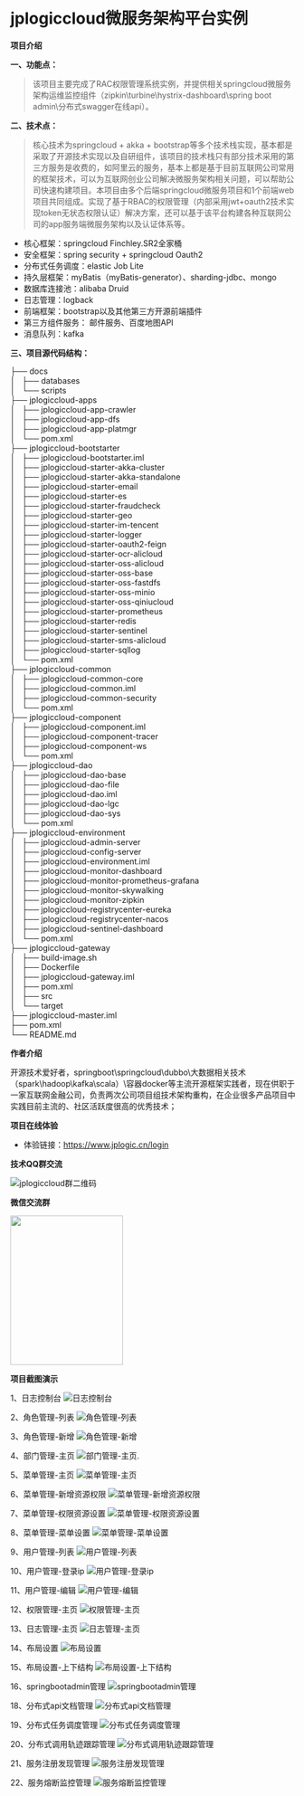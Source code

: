 # jplogiccloud微服务架构平台实例

**项目介绍**

**一、功能点：**

   >该项目主要完成了RAC权限管理系统实例，并提供相关springcloud微服务架构运维监控组件（zipkin\turbine\hystrix-dashboard\spring boot admin\分布式swagger在线api）。
	
**二、技术点：**

   >核心技术为springcloud + akka + bootstrap等多个技术栈实现，基本都是采取了开源技术实现以及自研组件，该项目的技术栈只有部分技术采用的第三方服务是收费的，如阿里云的服务，基本上都是基于目前互联网公司常用的框架技术，可以为互联网创业公司解决微服务架构相关问题，可以帮助公司快速构建项目。本项目由多个后端springcloud微服务项目和1个前端web项目共同组成。实现了基于RBAC的权限管理（内部采用jwt+oauth2技术实现token无状态权限认证）解决方案，还可以基于该平台构建各种互联网公司的app服务端微服务架构以及认证体系等。
   
   
* 核心框架：springcloud Finchley.SR2全家桶
* 安全框架：spring security + springcloud Oauth2
* 分布式任务调度：elastic Job Lite
* 持久层框架：myBatis（myBatis-generator）、sharding-jdbc、mongo
* 数据库连接池：alibaba Druid
* 日志管理：logback	
*  前端框架：bootstrap以及其他第三方开源前端插件
* 第三方组件服务： 邮件服务、百度地图API
*  消息队列：kafka

**三、项目源代码结构：**

├── docs  
│   ├── databases  
│   └── scripts  
├── jplogiccloud-apps  
│   ├── jplogiccloud-app-crawler  
│   ├── jplogiccloud-app-dfs  
│   ├── jplogiccloud-app-platmgr  
│   └── pom.xml  
├── jplogiccloud-bootstarter  
│   ├── jplogiccloud-bootstarter.iml  
│   ├── jplogiccloud-starter-akka-cluster  
│   ├── jplogiccloud-starter-akka-standalone  
│   ├── jplogiccloud-starter-email  
│   ├── jplogiccloud-starter-es    
│   ├── jplogiccloud-starter-fraudcheck    
│   ├── jplogiccloud-starter-geo    
│   ├── jplogiccloud-starter-im-tencent  
│   ├── jplogiccloud-starter-logger  
│   ├── jplogiccloud-starter-oauth2-feign  
│   ├── jplogiccloud-starter-ocr-alicloud  
│   ├── jplogiccloud-starter-oss-alicloud  
│   ├── jplogiccloud-starter-oss-base  
│   ├── jplogiccloud-starter-oss-fastdfs  
│   ├── jplogiccloud-starter-oss-minio  
│   ├── jplogiccloud-starter-oss-qiniucloud  
│   ├── jplogiccloud-starter-prometheus  
│   ├── jplogiccloud-starter-redis  
│   ├── jplogiccloud-starter-sentinel  
│   ├── jplogiccloud-starter-sms-alicloud  
│   ├── jplogiccloud-starter-sqllog  
│   └── pom.xml  
├── jplogiccloud-common  
│   ├── jplogiccloud-common-core  
│   ├── jplogiccloud-common.iml  
│   ├── jplogiccloud-common-security  
│   └── pom.xml  
├── jplogiccloud-component  
│   ├── jplogiccloud-component.iml  
│   ├── jplogiccloud-component-tracer  
│   ├── jplogiccloud-component-ws  
│   └── pom.xml  
├── jplogiccloud-dao  
│   ├── jplogiccloud-dao-base  
│   ├── jplogiccloud-dao-file  
│   ├── jplogiccloud-dao.iml  
│   ├── jplogiccloud-dao-lgc  
│   ├── jplogiccloud-dao-sys  
│   └── pom.xml  
├── jplogiccloud-environment  
│   ├── jplogiccloud-admin-server  
│   ├── jplogiccloud-config-server  
│   ├── jplogiccloud-environment.iml  
│   ├── jplogiccloud-monitor-dashboard  
│   ├── jplogiccloud-monitor-prometheus-grafana  
│   ├── jplogiccloud-monitor-skywalking  
│   ├── jplogiccloud-monitor-zipkin  
│   ├── jplogiccloud-registrycenter-eureka  
│   ├── jplogiccloud-registrycenter-nacos  
│   ├── jplogiccloud-sentinel-dashboard  
│   └── pom.xml  
├── jplogiccloud-gateway  
│   ├── build-image.sh  
│   ├── Dockerfile  
│   ├── jplogiccloud-gateway.iml  
│   ├── pom.xml  
│   ├── src  
│   └── target  
├── jplogiccloud-master.iml  
├── pom.xml  
└── README.md  

**作者介绍**

开源技术爱好者，springboot\springcloud\dubbo\大数据相关技术（spark\hadoop\kafka\scala）\容器docker等主流开源框架实践者，现在供职于一家互联网金融公司，负责两次公司项目组技术架构重构，在企业很多产品项目中实践目前主流的、社区活跃度很高的优秀技术；

**项目在线体验**

- 体验链接：<https://www.jplogic.cn/login> 

**技术QQ群交流**

![jplogiccloud群二维码](https://github.com/romantichjw/jplogiccloud/blob/master/images/jplogiccloud%E7%BE%A4%E4%BA%8C%E7%BB%B4%E7%A0%81.png "jplogiccloud群二维码")

**微信交流群**

<img src="https://github.com/romantichjw/jplogiccloud/blob/master/images/jplogiccloud%E5%BE%AE%E4%BF%A1%E4%BA%A4%E6%B5%81%E7%BE%A4.jpg" width="199px" height="264px"></img>

**项目截图演示**

1、日志控制台
![日志控制台](https://github.com/romantichjw/jplogiccloud/blob/master/images/%E6%97%A5%E5%BF%97%E6%8E%A7%E5%88%B6%E5%8F%B0.png "日志控制台")

2、角色管理-列表
![角色管理-列表](https://github.com/romantichjw/jplogiccloud/blob/master/images/%E8%A7%92%E8%89%B2%E7%AE%A1%E7%90%86-%E5%88%97%E8%A1%A8.png "角色管理-列表")

3、角色管理-新增
![角色管理-新增](https://github.com/romantichjw/jplogiccloud/blob/master/images/%E8%A7%92%E8%89%B2%E7%AE%A1%E7%90%86-%E6%96%B0%E5%A2%9E.png "角色管理-新增")

4、部门管理-主页
![部门管理-主页.](https://github.com/romantichjw/jplogiccloud/blob/master/images/%E9%83%A8%E9%97%A8%E7%AE%A1%E7%90%86-%E4%B8%BB%E9%A1%B5.png "部门管理-主页.")

5、菜单管理-主页
![菜单管理-主页](https://github.com/romantichjw/jplogiccloud/blob/master/images/%E8%8F%9C%E5%8D%95%E7%AE%A1%E7%90%86-%E4%B8%BB%E9%A1%B5.png "菜单管理-主页")

6、菜单管理-新增资源权限
![菜单管理-新增资源权限](https://github.com/romantichjw/jplogiccloud/blob/master/images/%E8%8F%9C%E5%8D%95%E7%AE%A1%E7%90%86-%E6%96%B0%E5%A2%9E%E8%B5%84%E6%BA%90%E6%9D%83%E9%99%90.png "菜单管理-新增资源权限")

7、菜单管理-权限资源设置
![菜单管理-权限资源设置](https://github.com/romantichjw/jplogiccloud/blob/master/images/%E8%8F%9C%E5%8D%95%E7%AE%A1%E7%90%86-%E6%9D%83%E9%99%90%E8%B5%84%E6%BA%90%E8%AE%BE%E7%BD%AE.png "菜单管理-权限资源设置")

8、菜单管理-菜单设置
![菜单管理-菜单设置](https://github.com/romantichjw/jplogiccloud/blob/master/images/%E8%8F%9C%E5%8D%95%E7%AE%A1%E7%90%86-%E8%8F%9C%E5%8D%95%E8%AE%BE%E7%BD%AE.png "菜单管理-菜单设置")

9、用户管理-列表
![用户管理-列表](https://github.com/romantichjw/jplogiccloud/blob/master/images/%E7%94%A8%E6%88%B7%E7%AE%A1%E7%90%86-%E5%88%97%E8%A1%A8.png "用户管理-列表")

10、用户管理-登录ip
![用户管理-登录ip](https://github.com/romantichjw/jplogiccloud/blob/master/images/%E7%94%A8%E6%88%B7%E7%AE%A1%E7%90%86-%E7%99%BB%E5%BD%95ip.png "用户管理-登录ip")

11、用户管理-编辑
![用户管理-编辑](https://github.com/romantichjw/jplogiccloud/blob/master/images/%E7%94%A8%E6%88%B7%E7%AE%A1%E7%90%86-%E7%BC%96%E8%BE%91.png "用户管理-编辑")

12、权限管理-主页
![权限管理-主页](https://github.com/romantichjw/jplogiccloud/blob/master/images/%E6%9D%83%E9%99%90%E7%AE%A1%E7%90%86-%E4%B8%BB%E9%A1%B5.png "权限管理-主页")

13、日志管理-主页
![日志管理-主页](https://github.com/romantichjw/jplogiccloud/blob/master/images/%E6%97%A5%E5%BF%97%E7%AE%A1%E7%90%86-%E4%B8%BB%E9%A1%B5.png "日志管理-主页")

14、布局设置
![布局设置](https://github.com/romantichjw/jplogiccloud/blob/master/images/%E5%B8%83%E5%B1%80%E8%AE%BE%E7%BD%AE.png "布局设置")

15、布局设置-上下结构
![布局设置-上下结构](https://github.com/romantichjw/jplogiccloud/blob/master/images/%E5%B8%83%E5%B1%80%E8%AE%BE%E7%BD%AE-%E4%B8%8A%E4%B8%8B%E7%BB%93%E6%9E%84.png "布局设置-上下结构")

16、springbootadmin管理
![springbootadmin管理](https://github.com/romantichjw/jplogiccloud/blob/master/images/springbootadmin%E7%AE%A1%E7%90%86.png "springbootadmin管理")

18、分布式api文档管理
![分布式api文档管理](https://github.com/romantichjw/jplogiccloud/blob/master/images/%E5%88%86%E5%B8%83%E5%BC%8Fapi%E6%96%87%E6%A1%A3%E7%AE%A1%E7%90%86.png "分布式api文档管理")

19、分布式任务调度管理
![分布式任务调度管理](https://github.com/romantichjw/jplogiccloud/blob/master/images/%E5%88%86%E5%B8%83%E5%BC%8F%E4%BB%BB%E5%8A%A1%E8%B0%83%E5%BA%A6%E7%AE%A1%E7%90%86.png "分布式任务调度管理")

20、分布式调用轨迹跟踪管理
![分布式调用轨迹跟踪管理](https://github.com/romantichjw/jplogiccloud/blob/master/images/%E5%88%86%E5%B8%83%E5%BC%8F%E8%B0%83%E7%94%A8%E8%BD%A8%E8%BF%B9%E8%B7%9F%E8%B8%AA%E7%AE%A1%E7%90%86.png "分布式调用轨迹跟踪管理")

21、服务注册发现管理
![服务注册发现管理](https://github.com/romantichjw/jplogiccloud/blob/master/images/%E6%9C%8D%E5%8A%A1%E6%B3%A8%E5%86%8C%E5%8F%91%E7%8E%B0%E7%AE%A1%E7%90%86.png "服务注册发现管理")

22、服务熔断监控管理
![服务熔断监控管理](https://github.com/romantichjw/jplogiccloud/blob/master/images/%E6%9C%8D%E5%8A%A1%E7%86%94%E6%96%AD%E7%9B%91%E6%8E%A7%E7%AE%A1%E7%90%86.png "服务熔断监控管理")
